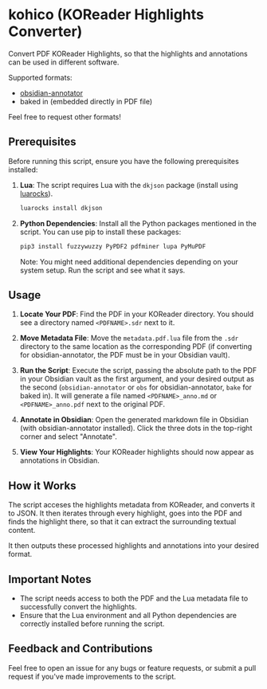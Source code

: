 # kohico (KOReader Highlights Converter)
Convert PDF KOReader Highlights, so that the highlights and annotations can be used in different software.

Supported formats:
- [obsidian-annotator](https://github.com/elias-sundqvist/obsidian-annotator)
- baked in (embedded directly in PDF file)

Feel free to request other formats!

## Prerequisites

Before running this script, ensure you have the following prerequisites installed:

1. **Lua**: The script requires Lua with the `dkjson` package (install using [luarocks](https://luarocks.org)).
   ```bash
   luarocks install dkjson
   ```
2. **Python Dependencies**: Install all the Python packages mentioned in the script. You can use pip to install these packages:
   ```bash
   pip3 install fuzzywuzzy PyPDF2 pdfminer lupa PyMuPDF
   ```
   Note: You might need additional dependencies depending on your system setup. Run the script and see what it says.

## Usage

1. **Locate Your PDF**: Find the PDF in your KOReader directory. You should see a directory named `<PDFNAME>.sdr` next to it.

2. **Move Metadata File**: Move the `metadata.pdf.lua` file from the `.sdr` directory to the same location as the corresponding PDF (if converting for obsidian-annotator, the PDF must be in your Obsidian vault).

3. **Run the Script**: Execute the script, passing the absolute path to the PDF in your Obsidian vault as the first argument, and your desired output as the second (`obsidian-annotator` or `obs` for obsidian-annotator, `bake` for baked in). It will generate a file named `<PDFNAME>_anno.md` or `<PDFNAME>_anno.pdf` next to the original PDF.

4. **Annotate in Obsidian**: Open the generated markdown file in Obsidian (with obsidian-annotator installed). Click the three dots in the top-right corner and select "Annotate".

5. **View Your Highlights**: Your KOReader highlights should now appear as annotations in Obsidian.

## How it Works
The script acceses the highlights metadata from KOReader, and converts it to JSON. It then iterates through every highlight, goes into the PDF and finds the highlight there, so that it can extract the surrounding textual content.

It then outputs these processed highlights and annotations into your desired format. 


## Important Notes

- The script needs access to both the PDF and the Lua metadata file to successfully convert the highlights.
- Ensure that the Lua environment and all Python dependencies are correctly installed before running the script.

## Feedback and Contributions

Feel free to open an issue for any bugs or feature requests, or submit a pull request if you've made improvements to the script.
